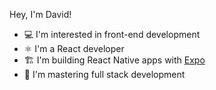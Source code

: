 Hey, I'm David!
- 💻 I'm interested in front-end development
- ⚛ I'm a React developer
- 🏗 I'm building React Native apps with [Expo](https://docs.expo.dev/)
- 👀 I'm mastering full stack development
